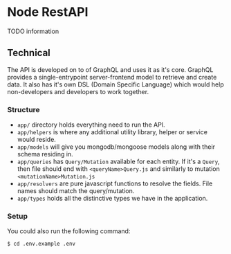 # Node RestAPI

TODO information

## Technical

The API is developed on to of GraphQL and uses it as it's core. GraphQL provides a single-entrypoint server-frontend model to retrieve and create data. It also has it's own DSL (Domain Specific Language) which would help non-developers and developers to work together.

### Structure

- `app/` directory holds everything need to run the API.
- `app/helpers` is where any additional utility library, helper or service would reside.
- `app/models` will give you mongodb/mongoose models along with their schema residing in.
- `app/queries` has `Query/Mutation` available for each entity. If it's a `Query`, then file should end with `<queryName>Query.js` and similarly to mutation `<mutationName>Mutation.js`
- `app/resolvers` are pure javascript functions to resolve the fields. File names should match the query/mutation.
- `app/types` holds all the distinctive types we have in the application.

### Setup

You could also run the following command:

```
$ cd .env.example .env
```

